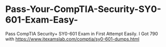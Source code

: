 # Pass-Your-CompTIA-Security-SY0-601-Exam-Easy-
Pass CompTIA Security+ SY0-601 Exam in First Attempt Easily. I Got 790 with https://www.itexamslab.com/comptia/sy0-601-dumps.html
